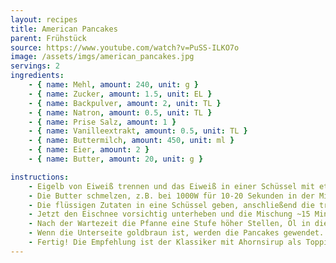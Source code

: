 ```yaml
---
layout: recipes
title: American Pancakes
parent: Frühstück
source: https://www.youtube.com/watch?v=PuSS-ILKO7o
image: /assets/imgs/american_pancakes.jpg
servings: 2
ingredients:
    - { name: Mehl, amount: 240, unit: g }
    - { name: Zucker, amount: 1.5, unit: EL }
    - { name: Backpulver, amount: 2, unit: TL }
    - { name: Natron, amount: 0.5, unit: TL }
    - { name: Prise Salz, amount: 1 }
    - { name: Vanilleextrakt, amount: 0.5, unit: TL }
    - { name: Buttermilch, amount: 450, unit: ml }
    - { name: Eier, amount: 2 }
    - { name: Butter, amount: 20, unit: g }

instructions:
    - Eigelb von Eiweiß trennen und das Eiweiß in einer Schüssel mit etwas Zucker steif schlagen.
    - Die Butter schmelzen, z.B. bei 1000W für 10-20 Sekunden in der Mikrowelle.
    - Die flüssigen Zutaten in eine Schüssel geben, anschließend die trockenen Zutaten durch ein Sieb hinzu geben. Dann langsam mit einem Schneebesen verrühren, bis alles grob (!) vermischt ist. Nicht zu glatt rühren - kleine Klumpen sind okay und es sollte keine trockenen Stellen mehr geben.
    - Jetzt den Eischnee vorsichtig unterheben und die Mischung ~15 Minuten ruhen lassen. Eine Pfanne auf mittlerer Hitze jetzt mit etwas Öl vorheizen. Es ist wichtig dass die Pfanne vorheizt während die Mischung ruht, damit die Pfanne gleichmäßig erhitzt ist (Stufe 4 von 9).
    - Nach der Wartezeit die Pfanne eine Stufe höher Stellen, Öl in die Pfanne geben und mit einem Esslöffel den Teig in die Pfanne geben. 1 Esslöffel entspricht dabei einem Pfannkuchen. Die Pfanne nicht zu voll machen, da der Teig etwas verläuft und das Wenden sonst schwierig wird (kleine Pfanne 3 Pancakes, große Pfanne 4).
    - Wenn die Unterseite goldbraun ist, werden die Pancakes gewendet. Wenn die neue Unterseite ebenfalls goldbraun geworden ist, holt man sie aus der Pfanne. Idealerweise ruhen die fertigen Pancakes auf einem Gitter, anstatt auf einem Teller - so werden die nicht zu weich.
    - Fertig! Die Empfehlung ist der Klassiker mit Ahornsirup als Topping, aber Mascarpone mit Erdbeermarmelade oder Beeren und ist auch sehr lecker.
---
```

